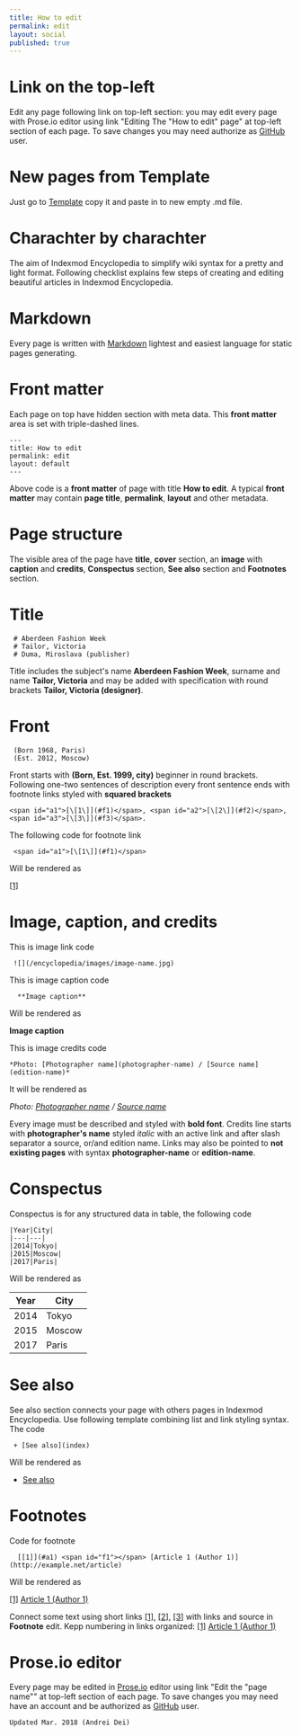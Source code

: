 ```yaml
---
title: How to edit
permalink: edit
layout: social
published: true
---
```



# Link on the top-left

Edit any page following link on top-left section: you may edit every page with Prose.io editor using link "Editing The "How to edit" page" at top-left section of each page. To save  changes you may need authorize as [GitHub](https://github.com/join) user.


# New pages from Template

Just go to [Template](template) copy it and paste in to new empty .md file.

# Charachter by charachter

The aim of Indexmod Encyclopedia to simplify wiki syntax for a pretty and light format. Following checklist explains few steps of creating and editing beautiful articles in Indexmod Encyclopedia.

# Markdown

Every page is written with [Markdown](https://daringfireball.net/projects/markdown/syntax) lightest and easiest language for static pages generating.

#  Front matter

Each page on top have hidden section with meta data. This **front matter** area is set with triple-dashed lines.

    ---
    title: How to edit
    permalink: edit
    layout: default
    ---

Above code is a **front matter** of page with title **How to edit**. A typical **front matter** may contain **page title**, **permalink**, **layout** and other metadata.

# Page structure

The visible area of the page have **title**, **cover** section, an **image** with **caption** and **credits**, **Conspectus** section, **See also** section and **Footnotes** section.

# Title  

     # Aberdeen Fashion Week
     # Tailor, Victoria
     # Duma, Miroslava (publisher)

Title includes the subject's name **Aberdeen Fashion Week**, surname and name **Tailor, Victoria** and may be added with specification with round brackets **Tailor, Victoria (designer)**.

# Front

     (Born 1968, Paris)
     (Est. 2012, Moscow)


Front starts with **(Born, Est. 1999, city)** beginner in round brackets. Following one-two sentences of description every front sentence ends with footnote links styled with **squared brackets**

    <span id="a1">[\[1\]](#f1)</span>, <span id="a2">[\[2\]](#f2)</span>, <span id="a3">[\[3\]](#f3)</span>.

The following code for footnote link

     <span id="a1">[\[1\]](#f1)</span>

Will be rendered as

<span id="a1">[\[1\]](#f1)</span>


# Image, caption, and credits

This is image link code

     ![](/encyclopedia/images/image-name.jpg)

This is image caption code

      **Image caption**

Will be rendered as

**Image caption**

This is image credits code

    *Photo: [Photographer name](photographer-name) / [Source name](edition-name)*

It will be rendered as

*Photo: [Photographer name](photographer-name) / [Source name](edition-name)*

Every image must be described and styled with **bold font**. Credits line starts with **photographer's name** styled *italic* with an active link and after slash separator a source, or/and edition name. Links may also be pointed to **not existing pages** with syntax **photographer-name** or **edition-name**.

# Conspectus

Conspectus is for any structured data in table, the following code

    |Year|City|
    |---|---|
    |2014|Tokyo|
    |2015|Moscow|
    |2017|Paris|

Will be rendered as

|Year|City|
|----|-----|
|2014|Tokyo|
|2015|Moscow|
|2017|Paris|

# See also

See also section connects your page with others pages in Indexmod Encyclopedia. Use following template combining list and link styling syntax. The code

     + [See also](index)

Will be rendered as

+ [See also](index)


# Footnotes

Code for footnote

      [[1]](#a1) <span id="f1"></span> [Article 1 (Author 1)] (http://example.net/article)

Will be rendered as

[[1]](#a1) <span id="f1"></span> [Article 1 (Author 1)](http://example.net/article)

Connect some text using short links <span id="a1">[\[1\]](#f1)</span>, <span id="a2">[\[2\]](#f2)</span>, <span id="a3">[\[3\]](#f3)</span> with links and source in **Footnote** edit. Kepp numbering in links organized: [[1]](#a1) <span id="f1"></span> [Article 1 (Author 1)](http://example.net/article)

# Prose.io editor

Every page may be edited in [Prose.io](www.prose.io) editor using link "Edit the "page name"" at top-left section of each page. To save  changes you may need have an account and be authorized as [GitHub](https://github.com/join) user.

`Updated Mar. 2018 (Andrei Dei)`
